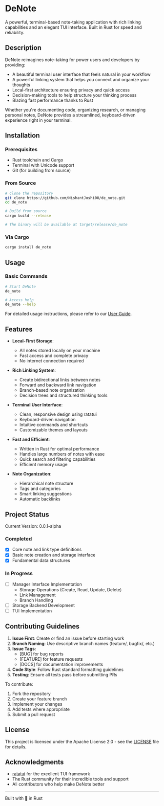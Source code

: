 # DeNote

A powerful, terminal-based note-taking application with rich linking capabilities and an elegant TUI interface. Built in Rust for speed and reliability.

## Description

DeNote reimagines note-taking for power users and developers by providing:

- A beautiful terminal user interface that feels natural in your workflow
- A powerful linking system that helps you connect and organize your thoughts
- Local-first architecture ensuring privacy and quick access
- Decision-making tools to help structure your thinking process
- Blazing fast performance thanks to Rust

Whether you're documenting code, organizing research, or managing personal notes, DeNote provides a streamlined, keyboard-driven experience right in your terminal.

## Installation

### Prerequisites
- Rust toolchain and Cargo
- Terminal with Unicode support
- Git (for building from source)

### From Source
```bash
# Clone the repository
git clone https://github.com/NishantJoshi00/de_note.git
cd de_note

# Build from source
cargo build --release

# The binary will be available at target/release/de_note
```

### Via Cargo
```bash
cargo install de_note
```

## Usage

### Basic Commands
```bash
# Start DeNote
de_note

# Access help
de_note --help
```

For detailed usage instructions, please refer to our [User Guide](crates/de_note/docs/references.md).

## Features

- **Local-First Storage**: 
  - All notes stored locally on your machine
  - Fast access and complete privacy
  - No internet connection required

- **Rich Linking System**:
  - Create bidirectional links between notes
  - Forward and backward link navigation
  - Branch-based note organization
  - Decision trees and structured thinking tools

- **Terminal User Interface**:
  - Clean, responsive design using ratatui
  - Keyboard-driven navigation
  - Intuitive commands and shortcuts
  - Customizable themes and layouts

- **Fast and Efficient**:
  - Written in Rust for optimal performance
  - Handles large numbers of notes with ease
  - Quick search and filtering capabilities
  - Efficient memory usage

- **Note Organization**:
  - Hierarchical note structure
  - Tags and categories
  - Smart linking suggestions
  - Automatic backlinks

## Project Status

Current Version: 0.0.1-alpha

### Completed
- [x] Core note and link type definitions
- [x] Basic note creation and storage interface
- [x] Fundamental data structures

### In Progress
- [ ] Manager Interface Implementation
  - Storage Operations (Create, Read, Update, Delete)
  - Link Management
  - Branch Handling
- [ ] Storage Backend Development
- [ ] TUI Implementation

## Contributing Guidelines

1. **Issue First**: Create or find an issue before starting work
2. **Branch Naming**: Use descriptive branch names (feature/, bugfix/, etc.)
3. **Issue Tags**: 
   - [BUG] for bug reports
   - [FEATURE] for feature requests
   - [DOCS] for documentation improvements
4. **Code Style**: Follow Rust standard formatting guidelines
5. **Testing**: Ensure all tests pass before submitting PRs

To contribute:
1. Fork the repository
2. Create your feature branch
3. Implement your changes
4. Add tests where appropriate
5. Submit a pull request

## License

This project is licensed under the Apache License 2.0 - see the [LICENSE](LICENSE) file for details.

## Acknowledgments

- [ratatui](https://github.com/ratatui-org/ratatui) for the excellent TUI framework
- The Rust community for their incredible tools and support
- All contributors who help make DeNote better

---

Built with 🦀 in Rust
